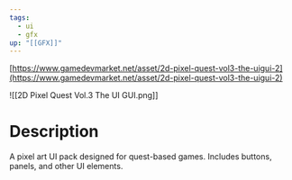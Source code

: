 ```yaml
---
tags:
  - ui
  - gfx
up: "[[GFX]]"
---
```

[https://www.gamedevmarket.net/asset/2d-pixel-quest-vol3-the-uigui-2](https://www.gamedevmarket.net/asset/2d-pixel-quest-vol3-the-uigui-2)

![[2D Pixel Quest Vol.3 The UI GUI.png]]

# Description
A pixel art UI pack designed for quest-based games. Includes buttons, panels, and other UI elements.
